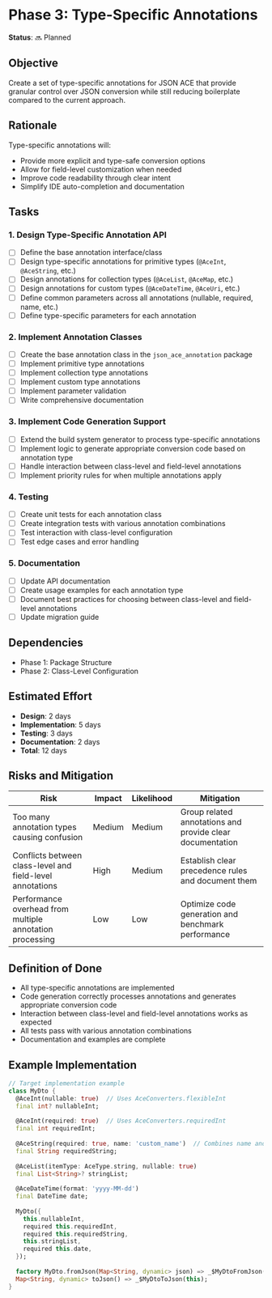 # Phase 3: Type-Specific Annotations

**Status**: 🔜 Planned

## Objective

Create a set of type-specific annotations for JSON ACE that provide granular control over JSON conversion while still reducing boilerplate compared to the current approach.

## Rationale

Type-specific annotations will:
- Provide more explicit and type-safe conversion options
- Allow for field-level customization when needed
- Improve code readability through clear intent
- Simplify IDE auto-completion and documentation

## Tasks

### 1. Design Type-Specific Annotation API

- [ ] Define the base annotation interface/class
- [ ] Design type-specific annotations for primitive types (`@AceInt`, `@AceString`, etc.)
- [ ] Design annotations for collection types (`@AceList`, `@AceMap`, etc.)
- [ ] Design annotations for custom types (`@AceDateTime`, `@AceUri`, etc.)
- [ ] Define common parameters across all annotations (nullable, required, name, etc.)
- [ ] Define type-specific parameters for each annotation

### 2. Implement Annotation Classes

- [ ] Create the base annotation class in the `json_ace_annotation` package
- [ ] Implement primitive type annotations
- [ ] Implement collection type annotations
- [ ] Implement custom type annotations
- [ ] Implement parameter validation
- [ ] Write comprehensive documentation

### 3. Implement Code Generation Support

- [ ] Extend the build system generator to process type-specific annotations
- [ ] Implement logic to generate appropriate conversion code based on annotation type
- [ ] Handle interaction between class-level and field-level annotations
- [ ] Implement priority rules for when multiple annotations apply

### 4. Testing

- [ ] Create unit tests for each annotation class
- [ ] Create integration tests with various annotation combinations
- [ ] Test interaction with class-level configuration
- [ ] Test edge cases and error handling

### 5. Documentation

- [ ] Update API documentation
- [ ] Create usage examples for each annotation type
- [ ] Document best practices for choosing between class-level and field-level annotations
- [ ] Update migration guide

## Dependencies

- Phase 1: Package Structure
- Phase 2: Class-Level Configuration

## Estimated Effort

- **Design**: 2 days
- **Implementation**: 5 days
- **Testing**: 3 days
- **Documentation**: 2 days
- **Total**: 12 days

## Risks and Mitigation

| Risk | Impact | Likelihood | Mitigation |
|------|--------|------------|------------|
| Too many annotation types causing confusion | Medium | Medium | Group related annotations and provide clear documentation |
| Conflicts between class-level and field-level annotations | High | Medium | Establish clear precedence rules and document them |
| Performance overhead from multiple annotation processing | Low | Low | Optimize code generation and benchmark performance |

## Definition of Done

- All type-specific annotations are implemented
- Code generation correctly processes annotations and generates appropriate conversion code
- Interaction between class-level and field-level annotations works as expected
- All tests pass with various annotation combinations
- Documentation and examples are complete

## Example Implementation

```dart
// Target implementation example
class MyDto {
  @AceInt(nullable: true)  // Uses AceConverters.flexibleInt
  final int? nullableInt;
  
  @AceInt(required: true)  // Uses AceConverters.requiredInt
  final int requiredInt;
  
  @AceString(required: true, name: 'custom_name')  // Combines name and converter
  final String requiredString;
  
  @AceList(itemType: AceType.string, nullable: true)
  final List<String>? stringList;
  
  @AceDateTime(format: 'yyyy-MM-dd')
  final DateTime date;
  
  MyDto({
    this.nullableInt,
    required this.requiredInt,
    required this.requiredString,
    this.stringList,
    required this.date,
  });
  
  factory MyDto.fromJson(Map<String, dynamic> json) => _$MyDtoFromJson(json);
  Map<String, dynamic> toJson() => _$MyDtoToJson(this);
}
```
